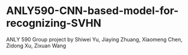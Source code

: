 # ANLY590-CNN-based-model-for-recognizing-SVHN
ANLY 590 Group project by Shiwei Yu, Jiaying Zhuang, Xiaomeng Chen, Zidong Xu, Zixuan Wang
